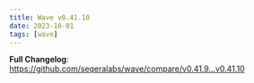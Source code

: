 ```yaml
---
title: Wave v0.41.10
date: 2023-10-01
tags: [wave]
---
```


**Full Changelog**: https://github.com/seqeralabs/wave/compare/v0.41.9...v0.41.10
